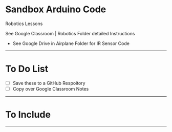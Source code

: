 # Sandbox Arduino Code
Robotics Lessons

See Google Classroom | Robotics Folder detailed Instructions
- See Google Drive in Airplane Folder for IR Sensor Code

---

# To Do List
- [ ] Save these to a GitHub Respoitory
- [ ] Copy over Google Classroom Notes

---

# To Include

---
